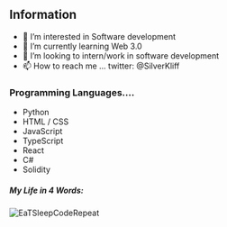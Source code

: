
## Information
- 👀 I’m interested in Software development
- 🌱 I’m currently learning Web 3.0
- 💼 I’m looking to intern/work in software development
- 📫 How to reach me ... twitter: @SilverKliff


### Programming Languages....
- Python
- HTML / CSS
- JavaScript
- TypeScript
- React
- C#
- Solidity

##### My Life in 4 Words:

![EaTSleepCodeRepeat](https://user-images.githubusercontent.com/32655437/155840412-997b12d9-f6ce-4439-8439-46eb2b20a312.gif)








